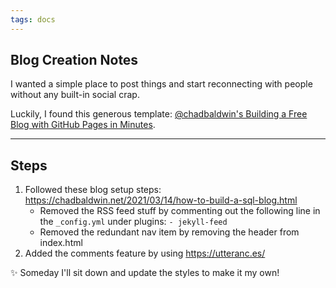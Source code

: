 ```yaml
---
tags: docs
---
```

## Blog Creation Notes
I wanted a simple place to post things and start reconnecting with people without any built-in social crap. 

Luckily, I found this generous template: [@chadbaldwin's Building a Free Blog with GitHub Pages in Minutes](https://chadbaldwin.net/2021/03/14/how-to-build-a-sql-blog.html). 

---

## Steps 
1. Followed these blog setup steps: https://chadbaldwin.net/2021/03/14/how-to-build-a-sql-blog.html
	- Removed the RSS feed stuff by commenting out the following line in the `_config.yml` under plugins: `- jekyll-feed`
	- Removed the redundant nav item by removing the header from index.html
2. Added the comments feature by using https://utteranc.es/

✨ Someday I'll sit down and update the styles to make it my own!